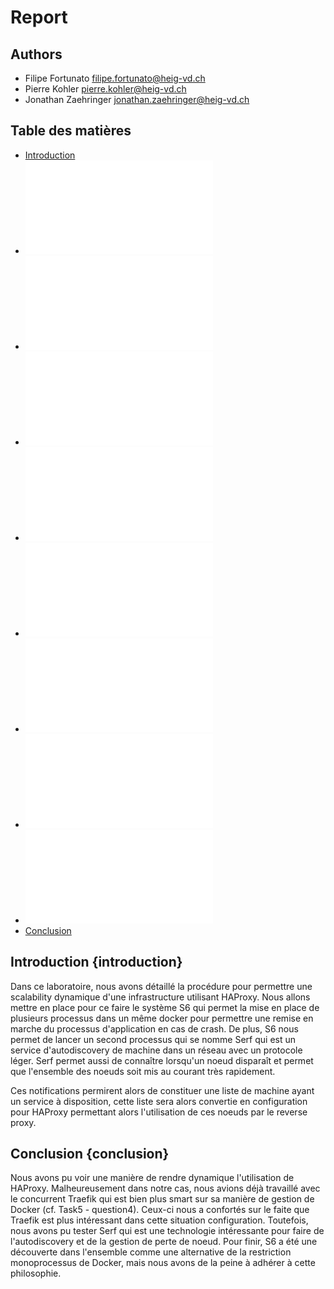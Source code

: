 # Report

## Authors

- Filipe Fortunato <filipe.fortunato@heig-vd.ch>
- Pierre Kohler <pierre.kohler@heig-vd.ch>
- Jonathan Zaehringer <jonathan.zaehringer@heig-vd.ch>

## Table des matières

- [Introduction](#introduction)
- ![Task 0](./Task0.md)
- ![Task 1](./Task1.md)
- ![Task 2](./Task2.md)
- ![Task 3](./Task3.md)
- ![Task 4](./Task4.md)
- ![Task 5](./Task5.md)
- ![Task 6](./Task6.md)
- ![Difficulté](./Difficulty.md)
- [Conclusion](#conclusion)

## Introduction {introduction}

Dans ce laboratoire, nous avons détaillé la procédure pour permettre une scalability dynamique d'une infrastructure utilisant HAProxy.
Nous allons mettre en place pour ce faire le système S6 qui permet la mise en place de plusieurs processus dans un même docker pour permettre une remise en marche du processus d'application en cas de crash.
De plus, S6 nous permet de lancer un second processus qui se nomme Serf qui est un service d'autodiscovery de machine dans un réseau avec un protocole léger.
Serf permet aussi de connaître lorsqu'un noeud disparaît et permet que l'ensemble des noeuds soit mis au courant très rapidement.

Ces notifications permirent alors de constituer une liste de machine ayant un service à disposition, cette liste sera alors convertie en configuration pour HAProxy permettant alors l'utilisation de ces noeuds par le reverse proxy.

## Conclusion {conclusion}

Nous avons pu voir une manière de rendre dynamique l'utilisation de HAProxy.
Malheureusement dans notre cas, nous avions déjà travaillé avec le concurrent Traefik qui est bien plus smart sur sa manière de gestion de Docker (cf. Task5 - question4).
Ceux-ci nous a confortés sur le faite que Traefik est plus intéressant dans cette situation configuration.
Toutefois, nous avons pu tester Serf qui est une technologie intéressante pour faire de l'autodiscovery et de la gestion de perte de noeud.
Pour finir, S6 a été une découverte dans l'ensemble comme une alternative de la restriction monoprocessus de Docker, mais nous avons de la peine à adhérer à cette philosophie.
